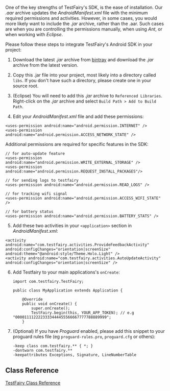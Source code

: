 
One of the key strengths of TestFairy's SDK, is the ease of installation. Our *.aar* archive updates the *AndroidManifest.xml* file with the minimum required permissions and activities. However, in some cases, you would more likely want to include the *.jar* archive, rather than the .aar. Such cases are when you are controlling the permissions manually, when using *Ant*, or when working with *Eclipse*.

Please follow these steps to integrate TestFairy's Android SDK in your project:

1. Download the latest *.jar* archive from [bintray](https://dl.bintray.com/testfairy/testfairy/testfairy/testfairy-android-sdk/) and download the *.jar* archive from the latest version.

2. Copy this .jar file into your project, most likely into a directory called `libs`. If you don't have such a directory, please create one in your source root.

3. (Eclipse) You will need to add this *.jar* archive to `Referenced Libraries`. Right-click on the *.jar* archive and select `Build Path > Add to Build Path`.

4. Edit your *AndroidManifest.xml* file and add these permissions:
  ```
  <uses-permission android:name="android.permission.INTERNET" />
  <uses-permission android:name="android.permission.ACCESS_NETWORK_STATE" />
  ```

  Additional permissions are required for specific features in the SDK:
  ```
  // for auto-update feature
  <uses-permission android:name="android.permission.WRITE_EXTERNAL_STORAGE" />
  <uses-permission android:name="android.permission.REQUEST_INSTALL_PACKAGES"/>

  // for sending logs to testfairy
  <uses-permission android:name="android.permission.READ_LOGS" />

  // for tracking wifi signal
  <uses-permission android:name="android.permission.ACCESS_WIFI_STATE" /> 

  // for battery status
  <uses-permission android:name="android.permission.BATTERY_STATS" />  
  ```

5. Add these two activities in your `<application>` section in *AndroidManifest.xml*:
  ```
  <activity android:name="com.testfairy.activities.ProvideFeedbackActivity" android:configChanges="orientation|screenSize" android:theme="@android:style/Theme.Holo.Light" />
  <activity android:name="com.testfairy.activities.AutoUpdateActivity" android:configChanges="orientation|screenSize" />
  ```

6. Add Testfairy to your main applications's `onCreate`:
   ```
   import com.testfairy.TestFairy;

   public class MyApplication extends Application {

       @Override
       public void onCreate() {
           super.onCreate();
           TestFairy.begin(this, YOUR_APP_TOKEN); // e.g "0000111122223333444455566667777788889999";
       }
   ```

7. (Optional) If you have *Proguard* enabled, please add this snippet to your proguard rules file (eg `proguard-rules.pro`, `proguard.cfg` or others):
   ```
   -keep class com.testfairy.** { *; }
   -dontwarn com.testfairy.**
   -keepattributes Exceptions, Signature, LineNumberTable
   ```

## Class Reference

[TestFairy Class Reference](https://app.testfairy.com/reference/android/)
